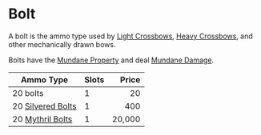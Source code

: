 # Bolt

A bolt is the ammo type used by [Light Crossbows](../Ranged%20Weapons/Light%20Crossbow.md), [Heavy Crossbows](../Ranged%20Weapons/Heavy%20Crossbow.md), and other mechanically drawn bows.

Bolts have the [Mundane Property](../../Material%20Properties/Mundane%20Property.md) and deal [Mundane Damage](../../../Game%20Procedures/Combat/Damage%20Types/Mundane%20Damage.md).

| Ammo Type                                                               | Slots |  Price |
| ----------------------------------------------------------------------- | ----- | -----: |
| 20 bolts                                                                | 1     |     20 |
| 20 [Silvered Bolts](../../Material%20Properties/Silvered%20Property.md) | 1     |    400 |
| 20 [Mythril Bolts](../../Material%20Properties/Mythril%20Property.md)   | 1     | 20,000 |
